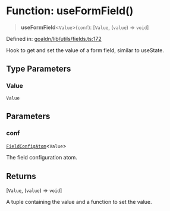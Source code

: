 # Function: useFormField()

> **useFormField**\<`Value`\>(`conf`): \[`Value`, (`value`) => `void`\]

Defined in: [goaldn/lib/utils/fields.ts:172](https://github.com/aldesgroup/goaldn/blob/6a7943d02984b1a6b41d76a3a483a1484b644076/lib/utils/fields.ts#L172)

Hook to get and set the value of a form field, similar to useState.

## Type Parameters

### Value

`Value`

## Parameters

### conf

[`FieldConfigAtom`](../type-aliases/FieldConfigAtom.md)\<`Value`\>

The field configuration atom.

## Returns

\[`Value`, (`value`) => `void`\]

A tuple containing the value and a function to set the value.
